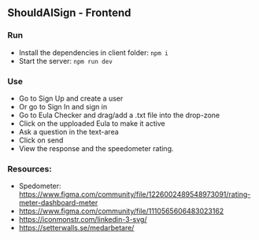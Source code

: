 ## ShouldAISign - Frontend


### Run

- Install the dependencies in client folder: `npm i`
- Start the server: `npm run dev`

### Use

- Go to Sign Up and create a user
- Or go to Sign In and sign in
- Go to Eula Checker and drag/add a .txt file into the drop-zone
- Click on the upploaded Eula to make it active
- Ask a question in the text-area
- Click on send
- View the response and the speedometer rating.

### Resources:

- Spedometer: https://www.figma.com/community/file/1226002489548973091/rating-meter-dashboard-meter
- https://www.figma.com/community/file/1110565606483023162
- https://iconmonstr.com/linkedin-3-svg/ 
- https://setterwalls.se/medarbetare/ 
